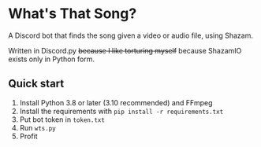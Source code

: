 What's That Song?
==

A Discord bot that finds the song given a video or audio file, using Shazam.

Written in Discord.py ~~because I like torturing myself~~ because ShazamIO exists only in Python form.

## Quick start

1. Install Python 3.8 or later (3.10 recommended) and FFmpeg
2. Install the requirements with `pip install -r requirements.txt`
3. Put bot token in `token.txt`
4. Run `wts.py`
5. Profit
